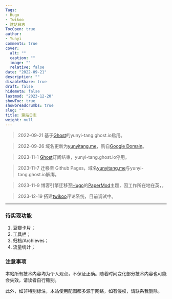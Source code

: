 ```yaml
---
Tags:
- Hugo
- Twikoo
- 建站日志
TocOpen: true
author:
- Yunyi
comments: true
cover:
  alt: ""
  caption: ""
  image: ""
  relative: false
date: "2022-09-21"
description: ""
disableShare: true
draft: false
hidemeta: false
lastmod: "2023-12-20"
showToc: true
showbreadcrumbs: true
slug: ""
title: 建站日志
weight: null
---
```


> 2022-09-21 基于[Ghost](https://ghost.org/)的yunyi-tang.ghost.io启用。

> 2022-09-26 域名更新为[yunyitang.me](https://www.yunyitang.me/)，购自[Google Domain](https://domains.google.com/registrar)。

> 2023-11-1 [Ghost](https://ghost.org/)订阅结束，yunyi-tang.ghost.io停用。

> 2023-11-7 迁移至 Github Pages，域名[yunyitang.me](https://www.yunyitang.me/)与yunyi-tang.ghost.io解绑。

> 2023-11-9 博客引擎迁移至[Hugo](https://github.com/gohugoio/hugo)的[PaperMod](https://github.com/adityatelange/hugo-PaperMod)主题，因工作所在地在英，。

> 2023-12-19 搭建[twikoo](https://twikoo.js.org/en/intro.html)评论系统，目前调试中。

---


### 待实现功能

1. 豆瓣卡片；
2. 工具栏；
3. 归档/Archieves；
4. 流量统计；

### 注意事项
本站所有技术内容均为个人观点，不保证正确。随着时间变化部分技术内容也可能会失效，请读者自行甄别。

此外，如非特别标注，本站使用配图都多源于网络，如有侵权，请联系我删除。